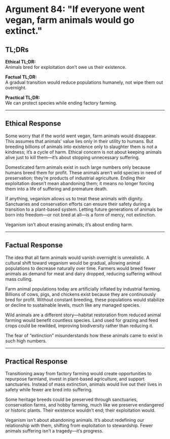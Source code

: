 <!-- type: Logical -->

# Argument 84: "If everyone went vegan, farm animals would go extinct."

## TL;DRs

**Ethical TL;DR:**  
Animals bred for exploitation don’t owe us their existence.

**Factual TL;DR:**  
A gradual transition would reduce populations humanely, not wipe them out overnight.

**Practical TL;DR:**  
We can protect species while ending factory farming.

---

## Ethical Response

Some worry that if the world went vegan, farm animals would disappear. This assumes that animals’ value lies only in their utility to humans. But breeding billions of animals into existence only to slaughter them is not a kindness; it’s a cycle of harm. Ethical concern is not about keeping animals alive just to kill them—it’s about stopping unnecessary suffering.

Domesticated farm animals exist in such large numbers only because humans breed them for profit. These animals aren’t wild species in need of preservation; they’re products of industrial agriculture. Ending their exploitation doesn’t mean abandoning them; it means no longer forcing them into a life of suffering and premature death.

If anything, veganism allows us to treat these animals with dignity. Sanctuaries and conservation efforts can ensure their safety during a transition to a plant-based system. Letting future generations of animals be born into freedom—or not bred at all—is a form of mercy, not extinction.

Veganism isn’t about erasing animals; it’s about ending harm.

---

## Factual Response

The idea that all farm animals would vanish overnight is unrealistic. A cultural shift toward veganism would be gradual, allowing animal populations to decrease naturally over time. Farmers would breed fewer animals as demand for meat and dairy dropped, reducing suffering without mass culling.

Farm animal populations today are artificially inflated by industrial farming. Billions of cows, pigs, and chickens exist because they are continuously bred for profit. Without constant breeding, these populations would stabilize or decline to sustainable levels, much like any managed species.

Wild animals are a different story—habitat restoration from reduced animal farming would benefit countless species. Land used for grazing and feed crops could be rewilded, improving biodiversity rather than reducing it.

The fear of “extinction” misunderstands how these animals came to exist in such high numbers.

---

## Practical Response

Transitioning away from factory farming would create opportunities to repurpose farmland, invest in plant-based agriculture, and support sanctuaries. Instead of mass extinction, animals would live out their lives in safety while fewer are bred into suffering.

Some heritage breeds could be preserved through sanctuaries, conservation farms, and hobby farming, much like we preserve endangered or historic plants. Their existence wouldn’t end; their exploitation would.

Veganism isn’t about abandoning animals. It’s about redefining our relationship with them, shifting from exploitation to stewardship. Fewer animals suffering isn’t a tragedy—it’s progress.
